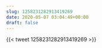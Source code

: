 ```yaml
---
slug: 1258231282913419269
date: 2020-05-07 03:04:49+00:00
draft: false
---
```


{{< tweet 1258231282913419269 >}}
